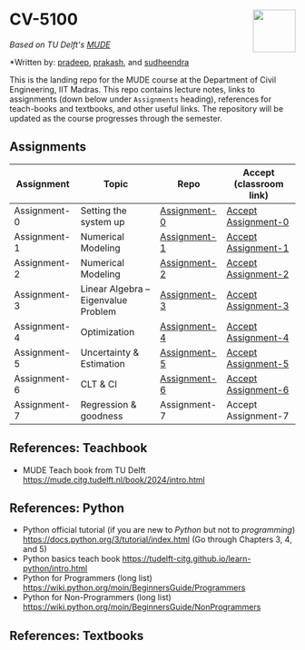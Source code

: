 # CV-5100 <img align="right" width="75" height="75" src="./_iitm-logo.svg">

*Based on TU Delft's [MUDE](http://mude.citg.tudelft.nl/)*

*Written by: [pradeep](https://www.pppratapa.com/), [prakash](https://sites.google.com/view/prakashbadal), and [sudheendra](https://www.linkedin.com/in/sudheendra-herkal)

This is the landing repo for the MUDE course at the Department of Civil Engineering, IIT Madras. This repo contains lecture notes, links to assignments (down below under `Assignments` heading), references for teach-books and textbooks, and other useful links. The repository will be updated as the course progresses through the semester. 

## **Assignments**

| Assignment   | Topic                           | Repo              | Accept (classroom link)              |
|--------------|---------------------------------|-------------------|-------------------
| Assignment-0 | Setting the system up           | [Assignment-0](https://github.com/mude-sel-2025/assignment-0) |   [Accept Assignment-0](https://classroom.github.com/a/Oyk9wOrn)
| Assignment-1 | Numerical Modeling              | [Assignment-1](https://github.com/mude-sel-2025/assmt-1)  |       [Accept Assignment-1](https://classroom.github.com/a/3XMALFC0)
| Assignment-2 | Numerical Modeling              | [Assignment-2](https://github.com/mude-sel-2025/Assignment_02)  |  [Accept Assignment-2](https://classroom.github.com/a/jM9TtrIh)
| Assignment-3 | Linear Algebra – Eigenvalue Problem | [Assignment-3](https://github.com/mude-sel-2025/Assignment-3)| [Accept Assignment-3](https://classroom.github.com/a/_lQ33kG0)
| Assignment-4 | Optimization                    | [Assignment-4](https://github.com/mude-sel-2025/Assignment-4)|  [Accept Assignment-4](https://classroom.github.com/a/9Aikc5cJ)
| Assignment-5 | Uncertainty & Estimation        | [Assignment-5](https://github.com/mude-sel-2025/Assignment-5)| [Accept Assignment-5](https://classroom.github.com/a/Pc4F418W)
| Assignment-6 | CLT & CI                        | [Assignment-6](https://github.com/mude-sel-2025/Assignment-6)| [Accept Assignment-6](https://classroom.github.com/a/jiasWX1f) 
| Assignment-7 | Regression & goodness           | Assignment-7| Accept Assignment-7 


## **References: Teachbook**
   * MUDE Teach book from TU Delft https://mude.citg.tudelft.nl/book/2024/intro.html

## **References: Python**
   * Python official tutorial (if you are new to _Python_ but not to _programming_) https://docs.python.org/3/tutorial/index.html (Go through Chapters 3, 4, and 5)
   * Python basics teach book https://tudelft-citg.github.io/learn-python/intro.html
   * Python for Programmers (long list) https://wiki.python.org/moin/BeginnersGuide/Programmers
   * Python for Non-Programmers (long list) https://wiki.python.org/moin/BeginnersGuide/NonProgrammers

## **References: Textbooks**
